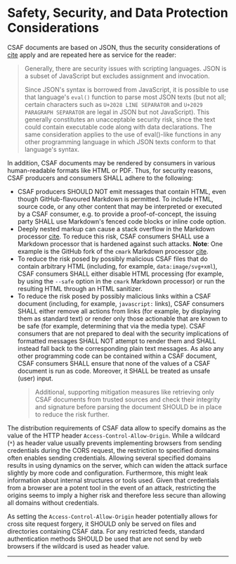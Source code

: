 # Safety, Security, and Data Protection Considerations

CSAF documents are based on JSON, thus the security considerations of [cite](#RFC8259) apply and are repeated here as service for the reader:
> Generally, there are security issues with scripting languages.  JSON is a subset of JavaScript but excludes assignment and invocation.
>
> Since JSON's syntax is borrowed from JavaScript, it is possible to use that language's `eval()` function to parse most JSON texts
> (but not all; certain characters such as `U+2028 LINE SEPARATOR` and `U+2029 PARAGRAPH SEPARATOR` are legal in JSON but not JavaScript).
> This generally constitutes an unacceptable security risk, since the text could contain executable code along with data declarations.
> The same consideration applies to the use of eval()-like functions in any other programming language in which JSON texts conform to
> that language's syntax.

In addition, CSAF documents may be rendered by consumers in various human-readable formats like HTML or PDF.
Thus, for security reasons, CSAF producers and consumers SHALL adhere to the following:

* CSAF producers SHOULD NOT emit messages that contain HTML, even though GitHub-flavoured Markdown is permitted.
  To include HTML, source code, or any other content that may be interpreted or executed by a CSAF consumer,
  e.g. to provide a proof-of-concept, the issuing party SHALL use Markdown's fenced code blocks or inline code option.
* Deeply nested markup can cause a stack overflow in the Markdown processor [cite](#GFMENG).
  To reduce this risk, CSAF consumers SHALL use a Markdown processor that is hardened against such attacks.
  **Note**: One example is the GitHub fork of the `cmark` Markdown processor [cite](#GFMCMARK).
* To reduce the risk posed by possibly malicious CSAF files that do contain arbitrary HTML (including, for example, `data:image/svg+xml`),
  CSAF consumers SHALL either disable HTML processing (for example, by using the `--safe` option in the `cmark` Markdown processor)
  or run the resulting HTML through an HTML sanitizer.
* To reduce the risk posed by possibly malicious links within a CSAF document (including, for example, `javascript:` links),
  CSAF consumers SHALL either remove all actions from links (for example, by displaying them as standard text)
or render only those actionable that are known to be safe (for example, determining that via the media type).
CSAF consumers that are not prepared to deal with the security implications of formatted messages SHALL NOT attempt to
render them and SHALL instead fall back to the corresponding plain text messages. As also any other programming code can
be contained within a CSAF document, CSAF consumers SHALL ensure that none of the values of a CSAF document is run as code.
Moreover, it SHALL be treated as unsafe (user) input.
  > Additional, supporting mitigation measures like retrieving only CSAF documents from trusted sources and check their integrity and
  > signature before parsing the document SHOULD be in place to reduce the risk further.

The distribution requirements of CSAF data allow to specify domains as the value of the HTTP header `Access-Control-Allow-Origin`.
While a wildcard (`*`) as header value usually prevents implementing browsers from sending credentials during the CORS request,
the restriction to specified domains often enables sending credentials.
Allowing several specified domains results in using dynamics on the server, which can widen the attack surface slightly by more code and configuration.
Furthermore, this might leak information about internal structures or tools used.
Given that credentials from a browser are a potent tool in the event of an attack, restricting the origins seems to imply a higher risk and
therefore less secure than allowing all domains without credentials.

As setting the `Access-Control-Allow-Origin` header potentially allows for cross site request forgery,
it SHOULD only be served on files and directories containing CSAF data.
For any restricted feeds, standard authentication methods SHOULD be used that are not send by web browsers if the wildcard is used as header value.

-------
